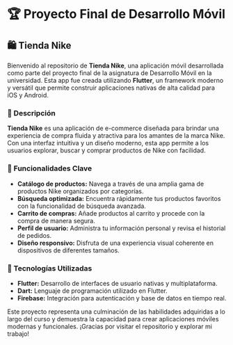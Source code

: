 <h1>🏆 Proyecto Final de Desarrollo Móvil</h1>

<h2>🛍️ Tienda Nike</h2>

<p>
  Bienvenido al repositorio de <strong>Tienda Nike</strong>, una aplicación móvil desarrollada como parte del proyecto final de la asignatura de Desarrollo Móvil en la universidad. Esta app fue creada utilizando <strong>Flutter</strong>, un framework moderno y versátil que permite construir aplicaciones nativas de alta calidad para iOS y Android.
</p>

<h3>📱 Descripción</h3>

<p>
  <strong>Tienda Nike</strong> es una aplicación de e-commerce diseñada para brindar una experiencia de compra fluida y atractiva para los amantes de la marca Nike. Con una interfaz intuitiva y un diseño moderno, esta app permite a los usuarios explorar, buscar y comprar productos de Nike con facilidad.
</p>

<h3>🚀 Funcionalidades Clave</h3>
<ul>
  <li><strong>Catálogo de productos:</strong> Navega a través de una amplia gama de productos Nike organizados por categorías.</li>
  <li><strong>Búsqueda optimizada:</strong> Encuentra rápidamente tus productos favoritos con la funcionalidad de búsqueda avanzada.</li>
  <li><strong>Carrito de compras:</strong> Añade productos al carrito y procede con la compra de manera segura.</li>
  <li><strong>Perfil de usuario:</strong> Administra tu información personal y revisa el historial de pedidos.</li>
  <li><strong>Diseño responsivo:</strong> Disfruta de una experiencia visual coherente en dispositivos de diferentes tamaños.</li>
</ul>

<h3>🎨 Tecnologías Utilizadas</h3>
<ul>
  <li><strong>Flutter:</strong> Desarrollo de interfaces de usuario nativas y multiplataforma.</li>
  <li><strong>Dart:</strong> Lenguaje de programación utilizado en Flutter.</li>
  <li><strong>Firebase:</strong> Integración para autenticación y base de datos en tiempo real.</li>
</ul>

<p>
  Este proyecto representa una culminación de las habilidades adquiridas a lo largo del curso y demuestra la capacidad para crear aplicaciones móviles modernas y funcionales. ¡Gracias por visitar el repositorio y explorar mi trabajo!
</p>
